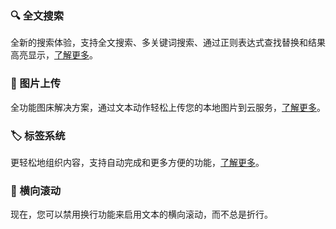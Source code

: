 ### 🔍 全文搜索

全新的搜索体验，支持全文搜索、多关键词搜索、通过正则表达式查找替换和结果高亮显示，[了解更多](https://docs.taio.app/#/cn/editor/search)。

### 🌄 图片上传

全功能图床解决方案，通过文本动作轻松上传您的本地图片到云服务，[了解更多](https://github.com/cyanzhong/Image-Uploader)。

### 🏷 标签系统

更轻松地组织内容，支持自动完成和更多方便的功能，[了解更多](https://docs.taio.app/#/cn/editor/tags)。

### 📝 横向滚动

现在，您可以禁用换行功能来启用文本的横向滚动，而不总是折行。